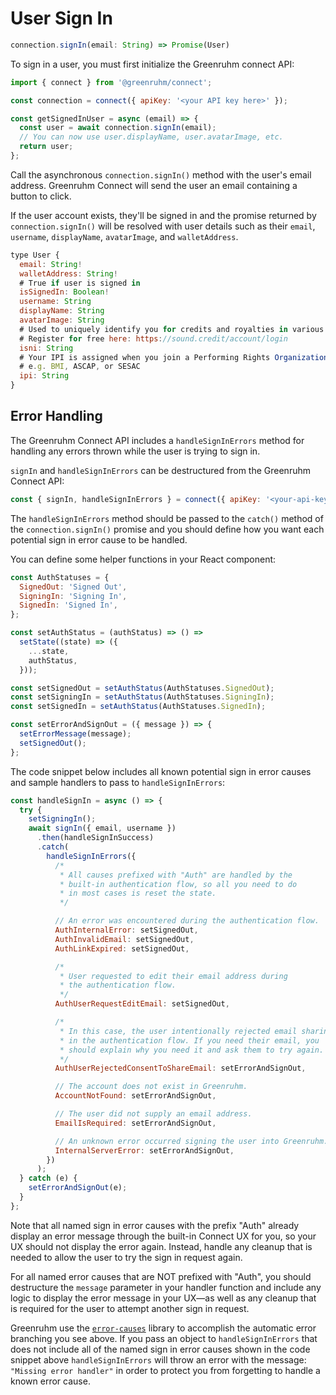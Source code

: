# User Sign In

```js
connection.signIn(email: String) => Promise(User)
```

To sign in a user, you must first initialize the Greenruhm connect API:

```js
import { connect } from '@greenruhm/connect';

const connection = connect({ apiKey: '<your API key here>' });

const getSignedInUser = async (email) => {
  const user = await connection.signIn(email);
  // You can now use user.displayName, user.avatarImage, etc.
  return user;
};
```

Call the asynchronous `connection.signIn()` method with the user's email address. Greenruhm Connect will send the user an email containing a button to click.

If the user account exists, they'll be signed in and the promise returned by `connection.signIn()` will be resolved with user details such as their `email`, `username`, `displayName`, `avatarImage`, and `walletAddress`.

```js
type User {
  email: String!
  walletAddress: String!
  # True if user is signed in
  isSignedIn: Boolean!
  username: String
  displayName: String
  avatarImage: String
  # Used to uniquely identify you for credits and royalties in various systems.
  # Register for free here: https://sound.credit/account/login
  isni: String
  # Your IPI is assigned when you join a Performing Rights Organization (PRO).
  # e.g. BMI, ASCAP, or SESAC
  ipi: String
}
```

## Error Handling

The Greenruhm Connect API includes a `handleSignInErrors` method for handling any errors thrown while the user is trying to sign in.

`signIn` and `handleSignInErrors` can be destructured from the Greenruhm Connect API:

```js
const { signIn, handleSignInErrors } = connect({ apiKey: '<your-api-key>' });
```

The `handleSignInErrors` method should be passed to the `catch()` method of the `connection.signIn()` promise and you should define how you want each potential sign in error cause to be handled.

You can define some helper functions in your React component:

```js
const AuthStatuses = {
  SignedOut: 'Signed Out',
  SigningIn: 'Signing In',
  SignedIn: 'Signed In',
};

const setAuthStatus = (authStatus) => () =>
  setState((state) => ({
    ...state,
    authStatus,
  }));

const setSignedOut = setAuthStatus(AuthStatuses.SignedOut);
const setSigningIn = setAuthStatus(AuthStatuses.SigningIn);
const setSignedIn = setAuthStatus(AuthStatuses.SignedIn);

const setErrorAndSignOut = ({ message }) => {
  setErrorMessage(message);
  setSignedOut();
};
```

The code snippet below includes all known potential sign in error causes and sample handlers to pass to `handleSignInErrors`:

```js
const handleSignIn = async () => {
  try {
    setSigningIn();
    await signIn({ email, username })
      .then(handleSignInSuccess)
      .catch(
        handleSignInErrors({
          /*
           * All causes prefixed with "Auth" are handled by the
           * built-in authentication flow, so all you need to do
           * in most cases is reset the state.
           */

          // An error was encountered during the authentication flow.
          AuthInternalError: setSignedOut,
          AuthInvalidEmail: setSignedOut,
          AuthLinkExpired: setSignedOut,

          /*
           * User requested to edit their email address during
           * the authentication flow.
           */
          AuthUserRequestEditEmail: setSignedOut,

          /*
           * In this case, the user intentionally rejected email sharing
           * in the authentication flow. If you need their email, you
           * should explain why you need it and ask them to try again.
           */
          AuthUserRejectedConsentToShareEmail: setErrorAndSignOut,

          // The account does not exist in Greenruhm.
          AccountNotFound: setErrorAndSignOut,

          // The user did not supply an email address.
          EmailIsRequired: setErrorAndSignOut,

          // An unknown error occurred signing the user into Greenruhm.
          InternalServerError: setErrorAndSignOut,
        })
      );
  } catch (e) {
    setErrorAndSignOut(e);
  }
};
```

Note that all named sign in error causes with the prefix "Auth" already display an error message through the built-in Connect UX for you, so your UX should not display the error again. Instead, handle any cleanup that is needed to allow the user to try the sign in request again.

For all named error causes that are NOT prefixed with "Auth", you should destructure the `message` parameter in your handler function and include any logic to display the error message in your UX—as well as any cleanup that is required for the user to attempt another sign in request.

Greenruhm use the [`error-causes`](https://github.com/paralleldrive/error-causes) library to accomplish the automatic error branching you see above. If you pass an object to `handleSignInErrors` that does not include all of the named sign in error causes shown in the code snippet above `handleSignInErrors` will throw an error with the message: `"Missing error handler"` in order to protect you from forgetting to handle a known error cause.
